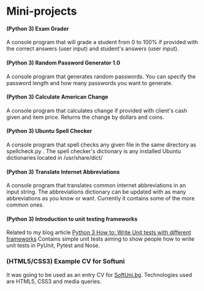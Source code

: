 # Mini-projects


#### (Python 3) Exam Grader
A console program that will grade a student from 0 to 100% if provided with the correct answers (user input) and student's answers (user input).


#### (Python 3) Random Password Generator 1.0
A console program that generates random passwords. You can specify the password length and how many passwords you want to generate.


#### (Python 3) Calculate American Change
A console program that calculates change if provided with client's cash given
and item price. Returns the change by dollars and coins.


#### (Python 3) Ubuntu Spell Checker
A console program that spell checks any given file in the same directory as spellcheck.py . The spell checker's dictionary is any installed Ubuntu dictionaries located in /usr/share/dict/


#### (Python 3) Translate Internet Abbreviations
A console program that translates common internet abbreviations in an input string. The abbreviations dictionary can be updated with as many abbreviations as you know or want. Currently it contains some of the more common ones.


#### (Python 3) Introduction to unit testing frameworks
Related to my blog article [Python 3 How to: Write Unit tests with different frameworks](http://syndbg.wordpress.com/2014/04/20/python-3-how-to-write-unit-tests-unittest-pytest-nose/)
Contains simple unit tests aiming to show people how to write unit tests in PyUnit, Pytest and Nose.


### (HTML5/CSS3) Example CV for Softuni
It was going to be used as an entry CV for [SoftUni.bg](https://softuni.bg). Technologies used are HTML5, CSS3 and media queries.
